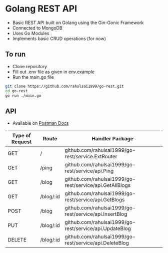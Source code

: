 # Golang REST API

- Basic REST API built on Golang using the Gin-Gonic Framework
- Connected to MongoDB
- Uses Go Modules
- Implements basic CRUD operations (for now)

## To run

- Clone repository
- Fill out .env file as given in env.example
- Run the main.go file

```sh
git clone https://github.com/rahulsai1999/go-rest.git
cd go-rest
go run ./main.go
```

## API

- Available on [Postman Docs](https://documenter.getpostman.com/view/5649815/SzYYzHzJ)

| Type of Request | Route     | Handler Package                                         |
| --------------- | --------- | ------------------------------------------------------- |
| GET             | /         | github.com/rahulsai1999/go-rest/service.ExtRouter       |
| GET             | /ping     | github.com/rahulsai1999/go-rest/service/api.Ping        |
| GET             | /blog     | github.com/rahulsai1999/go-rest/service/api.GetAllBlogs |
| GET             | /blog/:id | github.com/rahulsai1999/go-rest/service/api.GetBlogs    |
| POST            | /blog     | github.com/rahulsai1999/go-rest/service/api.InsertBlog  |
| PUT             | /blog/:id | github.com/rahulsai1999/go-rest/service/api.UpdateBlog  |
| DELETE          | /blog/:id | github.com/rahulsai1999/go-rest/service/api.DeleteBlog  |
